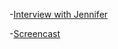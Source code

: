 -[Interview with Jennifer](https://www.youtube.com/watch?v=FlaDXKL6-yk)

-[Screencast](https://www.youtube.com/watch?v=71nNvWm0Itk)
